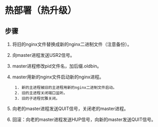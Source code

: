 # 热部署（热升级）

## 步骤
1. 将旧的nginx文件替换成新的nginx二进制文件（注意备份）。
2. 向master进程发送USR2信号。
3. master进程修改pid文件名，加后缀.oldbin。
4. master用新的nginx文件启动新的nginx进程。
        
        1. 新的主进程被旧的主进程用新的nginx二进制文件启动。
        2. 旧的主进程关闭端口监听。
        3. 旧的子进程优雅关闭。
        
6. 向老的master进程发送QUIT信号，关闭老的master进程。
7. 回滚：向老的master进程发送HUP信号，向新的master发送QUIT信号。